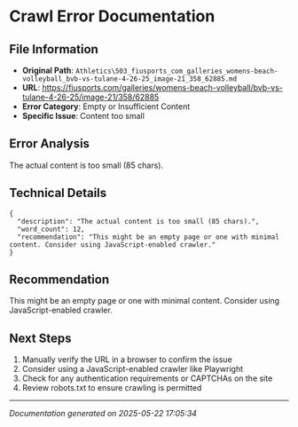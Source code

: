 # Crawl Error Documentation

## File Information
- **Original Path**: `Athletics\503_fiusports_com_galleries_womens-beach-volleyball_bvb-vs-tulane-4-26-25_image-21_358_62885.md`
- **URL**: https://fiusports.com/galleries/womens-beach-volleyball/bvb-vs-tulane-4-26-25/image-21/358/62885
- **Error Category**: Empty or Insufficient Content
- **Specific Issue**: Content too small

## Error Analysis
The actual content is too small (85 chars).

## Technical Details
```
{
  "description": "The actual content is too small (85 chars).",
  "word_count": 12,
  "recommendation": "This might be an empty page or one with minimal content. Consider using JavaScript-enabled crawler."
}
```

## Recommendation
This might be an empty page or one with minimal content. Consider using JavaScript-enabled crawler.

## Next Steps
1. Manually verify the URL in a browser to confirm the issue
2. Consider using a JavaScript-enabled crawler like Playwright
3. Check for any authentication requirements or CAPTCHAs on the site
4. Review robots.txt to ensure crawling is permitted

---
*Documentation generated on 2025-05-22 17:05:34*
